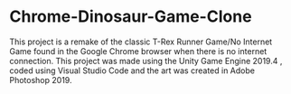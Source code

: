 # Chrome-Dinosaur-Game-Clone
This project is a remake of the classic T-Rex Runner Game/No Internet Game found in the Google Chrome browser when there is no internet connection. This project was made using the Unity Game Engine 2019.4 , coded using Visual Studio Code and the art was created in Adobe Photoshop 2019.
